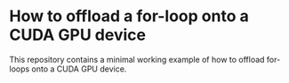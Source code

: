 # How to offload a for-loop onto a CUDA GPU device

This repository contains a minimal working example of how to offload 
for-loops onto a CUDA GPU device.
